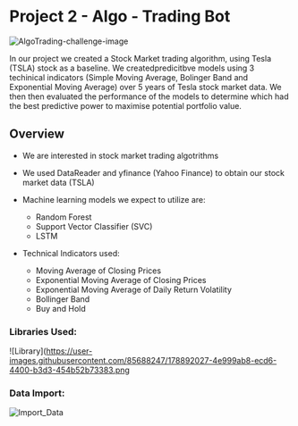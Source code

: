 # Project 2 - Algo - Trading Bot

![AlgoTrading-challenge-image](https://user-images.githubusercontent.com/85688247/178852925-0a297d62-e9f3-426a-b95c-4a4be1cf1905.png)


In our project we created a Stock Market trading algorithm, using Tesla (TSLA) stock as a baseline. We createdpredicitbve models using 3 techinical indicators (Simple Moving Average, Bolinger Band and Exponential Moving Average) over 5 years of Tesla stock market data. We then then evaluated the performance of the models to determine which had the best predictive power to maximise potential portfolio value. 


## Overview

* We are interested in stock market trading algotrithms

* We used DataReader and yfinance (Yahoo Finance) to obtain our stock market data (TSLA)

* Machine learning models we expect to utilize are:

    * Random Forest
    * Support Vector Classifier (SVC)
    * LSTM

* Technical Indicators used:

    * Moving Average of Closing Prices
    * Exponential Moving Average of Closing Prices
    * Exponential Moving Average of Daily Return Volatility
    * Bollinger Band
    * Buy and Hold


### Libraries Used:
![Library](https://user-images.githubusercontent.com/85688247/178892027-4e999ab8-ecd6-4400-b3d3-454b52b73383.png

### Data Import:
![Import_Data](https://user-images.githubusercontent.com/85688247/178892198-edadecae-ef2a-4c65-98cc-3e7ec3e858c8.png)


